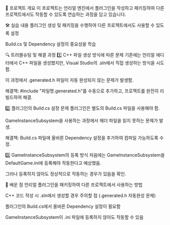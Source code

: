 📌 프로젝트 개요
이 프로젝트는 언리얼 엔진에서 플러그인을 작성하고 패키징하여 다른 프로젝트에서도 작동할 수 있도록 연습하는 과정을 담고 있습니다.

🛠️ 실습 내용
플러그인 생성 및 패키징을 수행하여 다른 프로젝트에서도 사용할 수 있도록 설정

Build.cs 및 Dependency 설정의 중요성을 학습

🔍 트러블슈팅 및 해결 과정
1️⃣ C++ 파일 생성 방식에 따른 문제
기존에는 언리얼 에디터에서 C++ 파일을 생성했지만, Visual Studio의 .sln에서 직접 생성하는 방식을 시도함.

이 과정에서 .generated.h 파일이 자동 완성되지 않는 문제가 발생함.

해결책: #include "파일명.generated.h"를 수동으로 추가하고, 프로젝트를 완전히 리빌드하여 해결.

2️⃣ 플러그인의 Build.cs 설정 문제
플러그인은 별도의 Build.cs 파일을 사용해야 함.

GameInstanceSubsystem을 사용하는 과정에서 헤더 파일을 읽지 못하는 문제가 발생.

해결책: Build.cs 파일에 올바른 Dependency 설정을 추가하여 컴파일 가능하도록 수정.

3️⃣ GameInstanceSubsystem의 등록 방식
처음에는 GameInstanceSubsystem을 DefaultGame.ini에 등록해야 작동한다고 예상했음.

그러나 등록하지 않아도 정상적으로 작동하는 경우가 있음을 확인.

🚀 배운 점
언리얼 플러그인을 패키징하여 다른 프로젝트에서 사용하는 방법

C++ 코드 작성 시 .sln에서 생성할 경우 주의할 점 (.generated.h 자동완성 문제)

플러그인의 Build.cs에서 올바른 Dependency 설정이 필요함

GameInstanceSubsystem이 .ini 파일에 등록하지 않아도 작동할 수 있음

